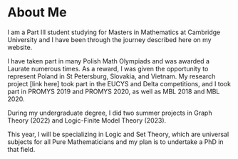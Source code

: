 # About Me

I am a Part III student studying for Masters in Mathematics at Cambridge University and I have been through the journey described here on my website.

I have taken part in many Polish Math Olympiads and was awarded a Laurate numerous times. As a reward, I was given the opportunity to represent Poland in St Petersburg, Slovakia, and Vietnam. My research project [link here] took part in the EUCYS and Delta competitions, and I took part in PROMYS 2019 and PROMYS 2020, as well as MBL 2018 and MBL 2020.

During my undergraduate degree, I did two summer projects in Graph Theory (2022) and Logic-Finite Model Theory (2023).

This year, I will be specializing in Logic and Set Theory, which are universal subjects for all Pure Mathematicians and my plan is to undertake a PhD in that field.
